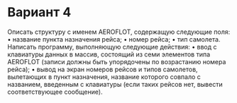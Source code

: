 <h1>Вариант 4</h1>
Описать структуру с именем AEROFLOT, содержащую следующие поля:
•	название пункта назначения рейса;
•	номер рейса;
•	тип самолета.
Написать программу, выполняющую следующие действия:
•	ввод с клавиатуры данных в массив, состоящий из семи элементов типа AEROFLOT (записи должны быть упорядочены по возрастанию номера рейса);
•	вывод на экран номеров рейсов и типов самолетов, вылетающих в пункт назначения, название которого совпало с названием, введенным с клавиатуры (если таких рейсов нет, вывести соответствующее сообщение).
